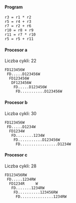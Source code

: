 #### Program

```
r3 = r1 * r2
r5 = r4 + r3
r7 = r2 + r6
r10 = r8 + r9
r11 = r7 * r10
r5 = r5 + r11
```

#### Procesor a

Liczba cykli: $22$

```
FD123456W
 FD.....D123456W
  FD123456W
   DF123456W
    FD.....D123456W
     FD...........D123456W
```

#### Procesor b

Liczba cykli: $30$

```
FD123456W
 FD.....D1234W
  FD1234W
   FD........1234W
    FD...........D123456W
     FD.................D1234W
```

#### Procesor c

Liczba cykli: $28$

```
FD123456RW
 FD.....1234RW
  FD1234R     W
   FD.......1234RW
    FD..........123456RW
     FD...............1234RW
```
